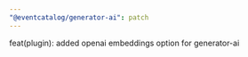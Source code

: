 ```yaml
---
"@eventcatalog/generator-ai": patch
---
```


feat(plugin): added openai embeddings option for generator-ai
